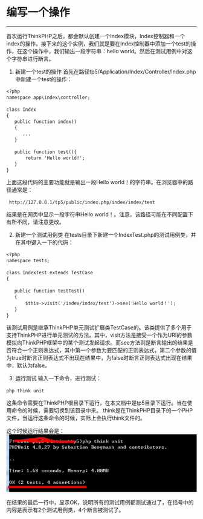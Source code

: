 # 编写一个操作

* * * * *
首次运行ThinkPHP之后，都会默认创建一个Index模块，Index控制器和一个index的操作。接下来的这个实例，我们就是要在Index控制器中添加一个test的操作，在这个操作中，我们输出一段字符串：hello world。然后在测试用例中对这个字符串进行断言。
1. 新建一个test的操作
首先在路径tp5/Application/Index/Controller/Index.php中新建一个test的操作：
 ~~~
 <?php
 namespace app\index\controller;
 
 class Index
 {
    public function index()
    {
       ...
    }
	
	public function test(){
		return 'Hello world!';
	}
 }
 ~~~
 上面这段代码的主要功能就是输出一段Hello world！的字符串。在浏览器中的路径通常是：
 
 ` http://127.0.0.1/tp5/public/index.php/index/index/test`
 
 结果是在网页中显示一段字符串Hello world！。注意，该路径可能在不同配置下有所不同，请注意更改。
 
2. 新建一个测试用例类
在tests目录下新建一个IndexTest.php的测试用例类，并在其中键入一下的代码：
 
 ~~~
 <?php
 namespace tests;
 
 class IndexTest extends TestCase
 {
 
    public function testTest()
    {
        $this->visit('/index/index/test')->see('Hello world！');
    }
 }
 ~~~
 
 该测试用例是继承ThinkPHP单元测试扩展类TestCase的。该类提供了多个用于支持ThinkPHP进行单元测试的方法。其中，visit方法是接受一个作为URI的参数模拟向ThinkPHP框架中的某个测试发起请求。而see方法则是断言输出的结果是否符合一个正则表达式，其中第一个参数为要匹配的正则表达式，第二个参数的值为true时断言正则表达式不出现在结果中，为false时断言正则表达式出现在结果中，默认为false。

3. 运行测试
输入一下命令，进行测试：
 
 `php think unit`
 
 这条命令需要在ThinkPHP根目录下运行，在本文档中是tp5目录下运行。当在使用命令的时候，需要切换到该目录中来。
 think是在ThinkPHP目录下的一个PHP文件，当运行这条命令的时候，实际上会执行think文件的。
 
 这个时候运行结果会是：
 ![](image/360桌面截图20161015141444.jpg)
 
 在结果的最后一行中，显示OK，说明所有的测试用例都测试通过了，在括号中的内容是表示有2个测试用例类，4个断言被测试了。

